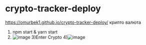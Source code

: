 # crypto-tracker-deploy
https://omurbek1.github.io/crypto-tracker-deploy/
крипто валюта

1) npm start & yarn start
2) ![image](https://user-images.githubusercontent.com/64854687/121511554-939dad00-ca0a-11eb-8919-6192bbda9419.png)
3)Enter Crypto
4)![image](https://user-images.githubusercontent.com/64854687/121511640-a9ab6d80-ca0a-11eb-94ab-f0a876b16aed.png)

